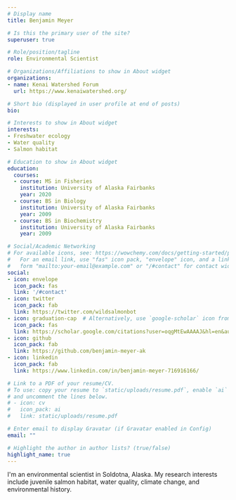 ```yaml
---
# Display name
title: Benjamin Meyer

# Is this the primary user of the site?
superuser: true

# Role/position/tagline
role: Environmental Scientist

# Organizations/Affiliations to show in About widget
organizations:
- name: Kenai Watershed Forum
  url: https://www.kenaiwatershed.org/

# Short bio (displayed in user profile at end of posts)
bio: 

# Interests to show in About widget
interests:
- Freshwater ecology
- Water quality
- Salmon habitat

# Education to show in About widget
education:
  courses:
  - course: MS in Fisheries
    institution: University of Alaska Fairbanks
    year: 2020
  - course: BS in Biology
    institution: University of Alaska Fairbanks
    year: 2009
  - course: BS in Biochemistry
    institution: University of Alaska Fairbanks
    year: 2009

# Social/Academic Networking
# For available icons, see: https://wowchemy.com/docs/getting-started/page-builder/#icons
#   For an email link, use "fas" icon pack, "envelope" icon, and a link in the
#   form "mailto:your-email@example.com" or "/#contact" for contact widget.
social:
- icon: envelope
  icon_pack: fas
  link: '/#contact'
- icon: twitter
  icon_pack: fab
  link: https://twitter.com/wildsalmonbot
- icon: graduation-cap  # Alternatively, use `google-scholar` icon from `ai` icon pack
  icon_pack: fas
  link: https://scholar.google.com/citations?user=oqgMtEwAAAAJ&hl=en&authuser=4
- icon: github
  icon_pack: fab
  link: https://github.com/benjamin-meyer-ak
- icon: linkedin
  icon_pack: fab
  link: https://www.linkedin.com/in/benjamin-meyer-716916166/

# Link to a PDF of your resume/CV.
# To use: copy your resume to `static/uploads/resume.pdf`, enable `ai` icons in `params.toml`, 
# and uncomment the lines below.
# - icon: cv
#   icon_pack: ai
#   link: static/uploads/resume.pdf

# Enter email to display Gravatar (if Gravatar enabled in Config)
email: ""

# Highlight the author in author lists? (true/false)
highlight_name: true
---
```


I'm an environmental scientist in Soldotna, Alaska. My research interests include juvenile salmon habitat, water quality, climate change, and environmental history. 



